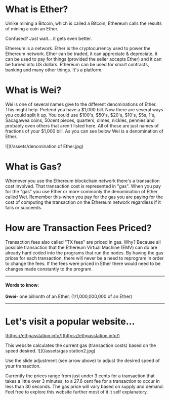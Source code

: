 # What is Ether?

Unlike mining a Bitcoin, which is called a Bitcoin, Ethereum calls the results of mining a coin an Ether.

Confused? Just wait... it gets even better.

Ethereum is a network. Ether is the cryptocurrency used to power the Ethereum network. Ether can be traded, it can appreciate & depreciate, it can be used to pay for things \(provided the seller accepts Ether\) and it can be turned into US dollars. Ethereum can be used for smart contracts, banking and many other things. It's a platform.

# What is Wei?

Wei is one of several names give to the different denominations of Ether. This might help. Pretend you have a $1,000 bill. Now there are several ways you could split it up. You could use $100's, $50's, $20's, $10's, $5s, 1's, Sacagawea coins, 50cent pieces, quarters, dimes, nickles, pennies and probably even others that aren't listed here. All of those are just names of fractions of your $1,000 bill.  As you can see below Wei is a denomination of Ether.

![](/assets/denomination of Ether.jpg)

# What is Gas?

Whenever you use the Ethereum blockchain network there's a  transaction cost involved. That transaction cost is represented in "gas".  When you pay for the "gas" you use Ether or more commonly the denomination of Ether called Wei. Remember this-when you pay for the gas you are paying for the cost of computing the transaction on the Ethereum network regardless if it fails or succeeds.

# How are Transaction Fees Priced?

Transaction fees also called "TX fees" are priced in gas. Why? Because all possible transaction that the Ethereum Virtual Machine \(EMV\) can do are already hard coded into the programs that run the nodes. By having the gas prices for each transaction, there will never be a need to reprogram in order to change the fees. If the fees were priced in Ether there would need to be changes made constantly to the program.

---

#### Words to know:

**Gwei**- one billionth of an Ether.  \(1/1,000,000,000 of an Ether\) 

---

# Let's visit a popular website...

[https://ethgasstation.info/](https://ethgasstation.info/)

This website calculates the current gas \(transaction costs\) based on the speed desired. ![](/assets/gas station2.jpg)

Use the slide adjustment \(see arrow above\) to adjust the desired speed of your transaction.

Currently the prices range from just under 3 cents for a transaction that takes a little over 3 minutes, to a 27.6 cent fee for a transaction to occur in less than 30 seconds.  The gas price will vary based on supply and demand.  Feel free to explore this website further most of it it self explanatory.


